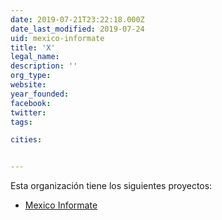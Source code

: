 ```yaml
---
date: 2019-07-21T23:22:18.000Z
date_last_modified: 2019-07-24
uid: mexico-informate
title: 'X'
legal_name: 
description: ''
org_type: 
website: 
year_founded: 
facebook: 
twitter: 
tags:

cities: 


---
```


Esta organización tiene los siguientes proyectos:

- [Mexico Informate](/proyectos/mexico-informate)
